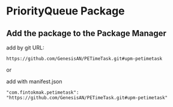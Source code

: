 # PriorityQueue Package

## Add the package to the Package Manager

add by git URL:

`https://github.com/GenesisAN/PETimeTask.git#upm-petimetask`

or

add with manifest.json

`"com.fintokmak.petimetask": "https://github.com/GenesisAN/PETimeTask.git#upm-petimetask"`
